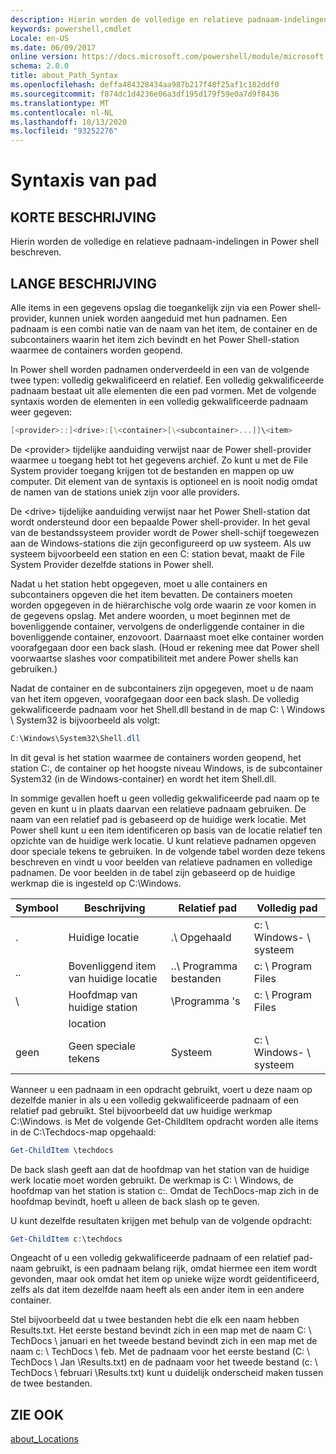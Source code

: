 ```yaml
---
description: Hierin worden de volledige en relatieve padnaam-indelingen in Power shell beschreven.
keywords: powershell,cmdlet
Locale: en-US
ms.date: 06/09/2017
online version: https://docs.microsoft.com/powershell/module/microsoft.powershell.core/about/about_path_syntax?view=powershell-6&WT.mc_id=ps-gethelp
schema: 2.0.0
title: about_Path_Syntax
ms.openlocfilehash: deffa484328434aa987b217f48f25af1c182ddf0
ms.sourcegitcommit: f874dc1d4236e06a3df195d179f59e0a7d9f8436
ms.translationtype: MT
ms.contentlocale: nl-NL
ms.lasthandoff: 10/13/2020
ms.locfileid: "93252276"
---
```

# <a name="about-path-syntax"></a>Syntaxis van pad

## <a name="short-description"></a>KORTE BESCHRIJVING
Hierin worden de volledige en relatieve padnaam-indelingen in Power shell beschreven.

## <a name="long-description"></a>LANGE BESCHRIJVING

Alle items in een gegevens opslag die toegankelijk zijn via een Power shell-provider, kunnen uniek worden aangeduid met hun padnamen. Een padnaam is een combi natie van de naam van het item, de container en de subcontainers waarin het item zich bevindt en het Power Shell-station waarmee de containers worden geopend.

In Power shell worden padnamen onderverdeeld in een van de volgende twee typen: volledig gekwalificeerd en relatief. Een volledig gekwalificeerde padnaam bestaat uit alle elementen die een pad vormen. Met de volgende syntaxis worden de elementen in een volledig gekwalificeerde padnaam weer gegeven:

```powershell
[<provider>::]<drive>:[\<container>[\<subcontainer>...]]\<item>
```

De \<provider\> tijdelijke aanduiding verwijst naar de Power shell-provider waarmee u toegang hebt tot het gegevens archief. Zo kunt u met de File System provider toegang krijgen tot de bestanden en mappen op uw computer. Dit element van de syntaxis is optioneel en is nooit nodig omdat de namen van de stations uniek zijn voor alle providers.

De \<drive\> tijdelijke aanduiding verwijst naar het Power Shell-station dat wordt ondersteund door een bepaalde Power shell-provider. In het geval van de bestandssysteem provider wordt de Power shell-schijf toegewezen aan de Windows-stations die zijn geconfigureerd op uw systeem. Als uw systeem bijvoorbeeld een station en een C: station bevat, maakt de File System Provider dezelfde stations in Power shell.

Nadat u het station hebt opgegeven, moet u alle containers en subcontainers opgeven die het item bevatten. De containers moeten worden opgegeven in de hiërarchische volg orde waarin ze voor komen in de gegevens opslag. Met andere woorden, u moet beginnen met de bovenliggende container, vervolgens de onderliggende container in die bovenliggende container, enzovoort. Daarnaast moet elke container worden voorafgegaan door een back slash. (Houd er rekening mee dat Power shell voorwaartse slashes voor compatibiliteit met andere Power shells kan gebruiken.)

Nadat de container en de subcontainers zijn opgegeven, moet u de naam van het item opgeven, voorafgegaan door een back slash. De volledig gekwalificeerde padnaam voor het Shell.dll bestand in de map C: \\ Windows \\ System32 is bijvoorbeeld als volgt:

```powershell
C:\Windows\System32\Shell.dll
```

In dit geval is het station waarmee de containers worden geopend, het station C:, de container op het hoogste niveau Windows, is de subcontainer System32 (in de Windows-container) en wordt het item Shell.dll.

In sommige gevallen hoeft u geen volledig gekwalificeerde pad naam op te geven en kunt u in plaats daarvan een relatieve padnaam gebruiken. De naam van een relatief pad is gebaseerd op de huidige werk locatie. Met Power shell kunt u een item identificeren op basis van de locatie relatief ten opzichte van de huidige werk locatie. U kunt relatieve padnamen opgeven door speciale tekens te gebruiken. In de volgende tabel worden deze tekens beschreven en vindt u voor beelden van relatieve padnamen en volledige padnamen. De voor beelden in de tabel zijn gebaseerd op de huidige werkmap die is ingesteld op C:\Windows.

|Symbool|Beschrijving               |Relatief pad    |Volledig pad          |
|------|--------------------------|-----------------|-------------------|
|.     |Huidige locatie          |.\\ Opgehaald        |c: \\ Windows- \\ systeem|
|..    |Bovenliggend item van huidige locatie|..\\ Programma bestanden|c: \\ Program Files  |
|\     |Hoofdmap van huidige station     |\\Programma 's  |c: \\ Program Files  |
|      |location                  |                 |                   |
|geen|Geen speciale tekens     |Systeem           |c: \\ Windows- \\ systeem|

Wanneer u een padnaam in een opdracht gebruikt, voert u deze naam op dezelfde manier in als u een volledig gekwalificeerde padnaam of een relatief pad gebruikt. Stel bijvoorbeeld dat uw huidige werkmap C:\Windows. is Met de volgende Get-ChildItem opdracht worden alle items in de C:\Techdocs-map opgehaald:

```powershell
Get-ChildItem \techdocs
```

De back slash geeft aan dat de hoofdmap van het station van de huidige werk locatie moet worden gebruikt. De werkmap is C: \\ Windows, de hoofdmap van het station is station c:. Omdat de TechDocs-map zich in de hoofdmap bevindt, hoeft u alleen de back slash op te geven.

U kunt dezelfde resultaten krijgen met behulp van de volgende opdracht:

```powershell
Get-ChildItem c:\techdocs
```

Ongeacht of u een volledig gekwalificeerde padnaam of een relatief pad-naam gebruikt, is een padnaam belang rijk, omdat hiermee een item wordt gevonden, maar ook omdat het item op unieke wijze wordt geïdentificeerd, zelfs als dat item dezelfde naam heeft als een ander item in een andere container.

Stel bijvoorbeeld dat u twee bestanden hebt die elk een naam hebben Results.txt.
Het eerste bestand bevindt zich in een map met de naam C: \\ TechDocs \\ januari en het tweede bestand bevindt zich in een map met de naam c: \\ TechDocs \\ feb. Met de padnaam voor het eerste bestand (C: \\ TechDocs \\ Jan \\Results.txt) en de padnaam voor het tweede bestand (c: \\ TechDocs \\ februari \\Results.txt) kunt u duidelijk onderscheid maken tussen de twee bestanden.

## <a name="see-also"></a>ZIE OOK

[about_Locations](about_Locations.md)
